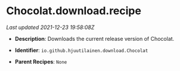 # Chocolat.download.recipe

_Last updated 2021-12-23 19:58:08Z_

- **Description**: Downloads the current release version of Chocolat.

- **Identifier**: `io.github.hjuutilainen.download.Chocolat`

- **Parent Recipes**: `None`